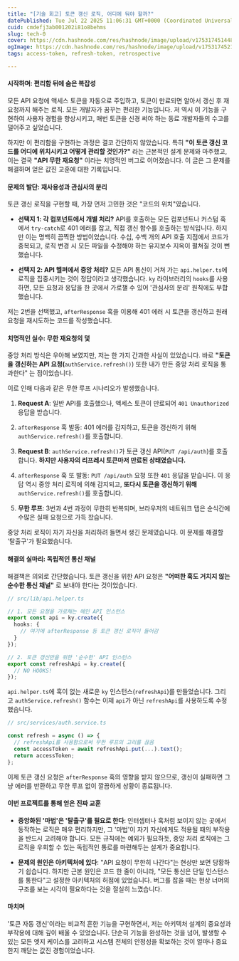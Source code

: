 ```yaml
---
title: "[기술 회고] 토큰 갱신 로직, 어디에 둬야 할까?"
datePublished: Tue Jul 22 2025 11:06:31 GMT+0000 (Coordinated Universal Time)
cuid: cmdefj3ab001202i81o8behms
slug: tech-0
cover: https://cdn.hashnode.com/res/hashnode/image/upload/v1753174514486/f2d01f75-0589-4554-ac1d-efdb72dd0281.jpeg
ogImage: https://cdn.hashnode.com/res/hashnode/image/upload/v1753174521730/52ec4ac6-ede9-446f-9725-af93138e4e5f.jpeg
tags: access-token, refresh-token, retrospective

---
```


#### **시작하며: 편리함 뒤에 숨은 복잡성**

모든 API 요청에 액세스 토큰을 자동으로 주입하고, 토큰이 만료되면 알아서 갱신 후 재요청까지 해주는 로직. 모든 개발자가 꿈꾸는 편리한 기능입니다. 저 역시 이 기능을 구현하여 사용자 경험을 향상시키고, 매번 토큰을 신경 써야 하는 동료 개발자들의 수고를 덜어주고 싶었습니다.

하지만 이 편리함을 구현하는 과정은 결코 간단하지 않았습니다. 특히 **"이 토큰 갱신 코드를 어디에 위치시키고 어떻게 관리할 것인가?"** 라는 근본적인 설계 문제와 마주했고, 이는 결국 **"API 무한 재요청"** 이라는 치명적인 버그로 이어졌습니다. 이 글은 그 문제를 해결하며 얻은 값진 교훈에 대한 기록입니다.

#### **문제의 발단: 재사용성과 관심사의 분리**

토큰 갱신 로직을 구현할 때, 가장 먼저 고민한 것은 "코드의 위치"였습니다.

* **선택지 1: 각 컴포넌트에서 개별 처리?** API를 호출하는 모든 컴포넌트나 커스텀 훅에서 `try-catch`로 401 에러를 잡고, 직접 갱신 함수를 호출하는 방식입니다. 하지만 이는 명백히 끔찍한 방법이었습니다. 수십, 수백 개의 API 호출 지점에서 코드가 중복되고, 로직 변경 시 모든 파일을 수정해야 하는 유지보수 지옥이 펼쳐질 것이 뻔했습니다.
    
* **선택지 2: API 헬퍼에서 중앙 처리?** 모든 API 통신이 거쳐 가는 `api.helper.ts`에 로직을 집중시키는 것이 정답이라고 생각했습니다. `ky` 라이브러리의 `hooks`를 사용하면, 모든 요청과 응답을 한 곳에서 가로챌 수 있어 '관심사의 분리' 원칙에도 부합했습니다.
    

저는 2번을 선택했고, `afterResponse` 훅을 이용해 401 에러 시 토큰을 갱신하고 원래 요청을 재시도하는 코드를 작성했습니다.

#### **치명적인 실수: 무한 재요청의 덫**

중앙 처리 방식은 우아해 보였지만, 저는 한 가지 간과한 사실이 있었습니다. 바로 **"토큰을 갱신하는 API 요청(**`authService.refresh()`) 또한 내가 만든 중앙 처리 로직을 통과한다" 는 점이었습니다.

이로 인해 다음과 같은 무한 루프 시나리오가 발생했습니다.

1. **Request A**: 일반 API를 호출했으나, 액세스 토큰이 만료되어 `401 Unauthorized` 응답을 받습니다.
    
2. `afterResponse` 훅 발동: 401 에러를 감지하고, 토큰을 갱신하기 위해 `authService.refresh()`를 호출합니다.
    
3. **Request B**: `authService.refresh()`가 토큰 갱신 API(`PUT /api/auth`)를 호출합니다. **하지만 사용자의 리프레시 토큰마저 만료된 상태였습니다.**
    
4. `afterResponse` 훅 또 발동: `PUT /api/auth` 요청 또한 `401` 응답을 받습니다. 이 응답 역시 중앙 처리 로직에 의해 감지되고, **또다시 토큰을 갱신하기 위해** `authService.refresh()`를 호출합니다.
    
5. **무한 루프**: 3번과 4번 과정이 무한히 반복되며, 브라우저의 네트워크 탭은 순식간에 수많은 실패 요청으로 가득 찼습니다.
    

중앙 처리 로직이 자기 자신을 처리하려 들면서 생긴 문제였습니다. 이 문제를 해결할 '탈출구'가 필요했습니다.

#### **해결의 실마리: 독립적인 통신 채널**

해결책은 의외로 간단했습니다. 토큰 갱신을 위한 API 요청은 **"어떠한 훅도 거치지 않는 순수한 통신 채널"** 로 보내야 한다는 것이었습니다.

```typescript
// src/lib/api.helper.ts

// 1. 모든 요청을 가로채는 메인 API 인스턴스
export const api = ky.create({
  hooks: {
    // 여기에 afterResponse 등 토큰 갱신 로직이 들어감
  }
});

// 2. 토큰 갱신만을 위한 '순수한' API 인스턴스
export const refreshApi = ky.create({
  // NO HOOKS!
});
```

`api.helper.ts`에 훅이 없는 새로운 `ky` 인스턴스(`refreshApi`)를 만들었습니다. 그리고 `authService.refresh()` 함수는 이제 `api`가 아닌 `refreshApi`를 사용하도록 수정했습니다.

```typescript
// src/services/auth.service.ts

const refresh = async () => {
  // refreshApi를 사용함으로써 무한 루프의 고리를 끊음
  const accessToken = await refreshApi.put(...).text();
  return accessToken;
};
```

이제 토큰 갱신 요청은 `afterResponse` 훅의 영향을 받지 않으므로, 갱신이 실패하면 그냥 에러를 반환하고 무한 루프 없이 깔끔하게 상황이 종료됩니다.

#### **이번 프로젝트를 통해 얻은 진짜 교훈**

* **중앙화된 '마법'은 '탈출구'를 필요로 한다**: 인터셉터나 훅처럼 보이지 않는 곳에서 동작하는 로직은 매우 편리하지만, 그 '마법'이 자기 자신에게도 적용될 때의 부작용을 반드시 고려해야 합니다. 모든 규칙에는 예외가 필요하듯, 중앙 처리 로직에는 그 로직을 우회할 수 있는 독립적인 통로를 마련해두는 설계가 중요합니다.
    
* **문제의 원인은 아키텍처에 있다**: "API 요청이 무한히 나간다"는 현상만 보면 당황하기 쉽습니다. 하지만 근본 원인은 코드 한 줄이 아니라, "모든 통신은 단일 인스턴스를 통한다"고 설정한 아키텍처의 허점에 있었습니다. 버그를 잡을 때는 현상 너머의 구조를 보는 시각이 필요하다는 것을 절실히 느꼈습니다.
    

#### **마치며**

'토큰 자동 갱신'이라는 비교적 흔한 기능을 구현하면서, 저는 아키텍처 설계의 중요성과 부작용에 대해 깊이 배울 수 있었습니다. 단순히 기능을 완성하는 것을 넘어, 발생할 수 있는 모든 엣지 케이스를 고려하고 시스템 전체의 안정성을 확보하는 것이 얼마나 중요한지 깨닫는 값진 경험이었습니다.